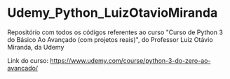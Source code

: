 # Udemy_Python_LuizOtavioMiranda

Repositório com todos os códigos referentes ao curso "Curso de Python 3 do Básico Ao Avançado (com projetos reais)", do Professor Luiz Otávio Miranda, da Udemy

Link do curso: https://www.udemy.com/course/python-3-do-zero-ao-avancado/

